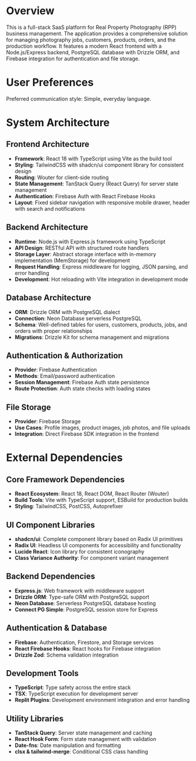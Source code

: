 # Overview

This is a full-stack SaaS platform for Real Property Photography (RPP) business management. The application provides a comprehensive solution for managing photography jobs, customers, products, orders, and the production workflow. It features a modern React frontend with a Node.js/Express backend, PostgreSQL database with Drizzle ORM, and Firebase integration for authentication and file storage.

# User Preferences

Preferred communication style: Simple, everyday language.

# System Architecture

## Frontend Architecture
- **Framework**: React 18 with TypeScript using Vite as the build tool
- **Styling**: TailwindCSS with shadcn/ui component library for consistent design
- **Routing**: Wouter for client-side routing
- **State Management**: TanStack Query (React Query) for server state management
- **Authentication**: Firebase Auth with React Firebase Hooks
- **Layout**: Fixed sidebar navigation with responsive mobile drawer, header with search and notifications

## Backend Architecture
- **Runtime**: Node.js with Express.js framework using TypeScript
- **API Design**: RESTful API with structured route handlers
- **Storage Layer**: Abstract storage interface with in-memory implementation (MemStorage) for development
- **Request Handling**: Express middleware for logging, JSON parsing, and error handling
- **Development**: Hot reloading with Vite integration in development mode

## Database Architecture
- **ORM**: Drizzle ORM with PostgreSQL dialect
- **Connection**: Neon Database serverless PostgreSQL
- **Schema**: Well-defined tables for users, customers, products, jobs, and orders with proper relationships
- **Migrations**: Drizzle Kit for schema management and migrations

## Authentication & Authorization
- **Provider**: Firebase Authentication
- **Methods**: Email/password authentication
- **Session Management**: Firebase Auth state persistence
- **Route Protection**: Auth state checks with loading states

## File Storage
- **Provider**: Firebase Storage
- **Use Cases**: Profile images, product images, job photos, and file uploads
- **Integration**: Direct Firebase SDK integration in the frontend

# External Dependencies

## Core Framework Dependencies
- **React Ecosystem**: React 18, React DOM, React Router (Wouter)
- **Build Tools**: Vite with TypeScript support, ESBuild for production builds
- **Styling**: TailwindCSS, PostCSS, Autoprefixer

## UI Component Libraries
- **shadcn/ui**: Complete component library based on Radix UI primitives
- **Radix UI**: Headless UI components for accessibility and functionality
- **Lucide React**: Icon library for consistent iconography
- **Class Variance Authority**: For component variant management

## Backend Dependencies
- **Express.js**: Web framework with middleware support
- **Drizzle ORM**: Type-safe ORM with PostgreSQL support
- **Neon Database**: Serverless PostgreSQL database hosting
- **Connect PG Simple**: PostgreSQL session store for Express

## Authentication & Database
- **Firebase**: Authentication, Firestore, and Storage services
- **React Firebase Hooks**: React hooks for Firebase integration
- **Drizzle Zod**: Schema validation integration

## Development Tools
- **TypeScript**: Type safety across the entire stack
- **TSX**: TypeScript execution for development server
- **Replit Plugins**: Development environment integration and error handling

## Utility Libraries
- **TanStack Query**: Server state management and caching
- **React Hook Form**: Form state management with validation
- **Date-fns**: Date manipulation and formatting
- **clsx & tailwind-merge**: Conditional CSS class handling